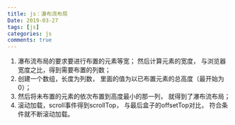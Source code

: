 ```yaml
---
title: js：瀑布流布局
Date: 2019-03-27
tags: [js]
categories: js
comments: true
---
```


1. 瀑布流布局的要求要进行布置的元素等宽； 然后计算元素的宽度， 与浏览器宽度之比，得到需要布置的列数；
2. 创建一个数组，长度为列数， 里面的值为以已布置元素的总高度（最开始为0）；
3. 然后将未布置的元素的依次布置到高度最小的那一列， 就得到了瀑布流布局；
4. 滚动加载，scroll事件得到scrollTop， 与最后盒子的offsetTop对比， 符合条件就不断滚动加载。